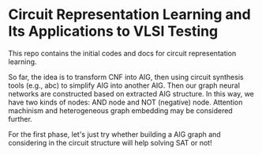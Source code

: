 # Circuit Representation Learning and Its Applications to VLSI Testing 
This repo contains the initial codes and docs for circuit representation learning.

So far, the idea is to transform CNF into AIG, then using circuit synthesis tools (e.g., abc) to simplify AIG into another AIG. 
Then our graph neural networks are constructed based on extracted AIG structure. 
In this way, we have two kinds of nodes: AND node and NOT (negative) node. Attention machinism and heterogeneous graph embedding may be considered further.

For the first phase, let's just try whether building a AIG graph and considering in the circuit structure will help solving SAT or not!
